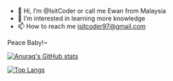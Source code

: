 - 👋 Hi, I’m @IsitCoder or call me Ewan from Malaysia 
- 👀 I’m interested in learning more knowledge
- 📫 How to reach me isitcoder97@gmail.com

Peace Baby!~

<!--START_SECTION:waka-->
<!--END_SECTION:waka-->

[![Anurag's GitHub stats](https://github-readme-stats.vercel.app/api?username=IsitCoder&show_icons=true&theme=algolia)](https://github.com/anuraghazra/github-readme-stats)

[![Top Langs](https://github-readme-stats.vercel.app/api/top-langs/?username=IsitCoder&layout=donut&show_icons=true&theme=algolia)](https://github.com/anuraghazra/github-readme-stats)
